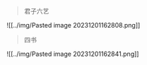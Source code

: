> 君子六艺

![[../img/Pasted image 20231201162808.png]]

> 四书

![[../img/Pasted image 20231201162841.png]]